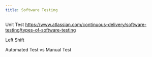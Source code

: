 ```yaml
---
title: Software Testing
---
```


Unit Test
https://www.atlassian.com/continuous-delivery/software-testing/types-of-software-testing

Left Shift 

Automated Test vs Manual Test

